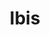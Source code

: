 ---
codehost: https://github.com/https://github.com/ibis-project
logohandle: ibis-project
sort: ibisproject
title: Ibis
website: https://ibis-project.org/
---